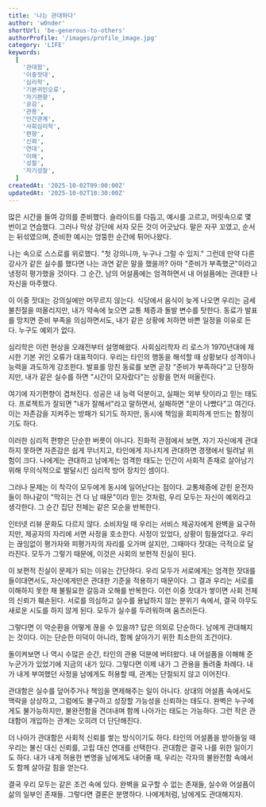```yaml
---
title: '나는 관대하다'
author: 'w0nder'
shortUrl: 'be-generous-to-others'
authorProfile: '/images/profile_image.jpg'
category: 'LIFE'
keywords:
  [
    '관대함',
    '이중잣대',
    '심리학',
    '기본귀인오류',
    '자기편향',
    '공감',
    '관용',
    '인간관계',
    '사회심리학',
    '편향',
    '신뢰',
    '연대',
    '이해',
    '성찰',
    '자기성찰',
  ]
createdAt: '2025-10-02T09:00:00Z'
updatedAt: '2025-10-02T10:30:00Z'
---
```


많은 시간을 들여 강의를 준비했다. 슬라이드를 다듬고, 예시를 고르고, 머릿속으로 몇 번이고 연습했다. 그러나 막상 강단에 서자 모든 것이 어긋났다. 말은 자꾸 꼬였고, 순서는 뒤섞였으며, 준비한 예시는 엉뚱한 순간에 튀어나왔다.

나는 속으로 스스로를 위로했다. "첫 강의니까, 누구나 그럴 수 있지." 그런데 만약 다른 강사가 같은 실수를 했다면 나는 과연 같은 말을 했을까? 아마 "준비가 부족했군"이라고 냉정히 평가했을 것이다. 그 순간, 남의 어설픔에는 엄격하면서 내 어설픔에는 관대한 나 자신을 마주했다.

이 이중 잣대는 강의실에만 머무르지 않는다. 식당에서 음식이 늦게 나오면 우리는 금세 불친절을 떠올리지만, 내가 약속에 늦으면 교통 체증과 돌발 변수를 탓한다. 동료가 발표를 망치면 준비 부족을 의심하면서도, 내가 같은 상황에 처하면 바쁜 일정을 이유로 든다. 누구도 예외가 없다.

심리학은 이런 현상을 오래전부터 설명해왔다. 사회심리학자 리 로스가 1970년대에 제시한 기본 귀인 오류가 대표적이다. 우리는 타인의 행동을 해석할 때 상황보다 성격이나 능력을 과도하게 강조한다. 발표를 망친 동료를 보면 곧장 "준비가 부족하다"고 단정하지만, 내가 같은 실수를 하면 "시간이 모자랐다"는 상황을 먼저 떠올린다.

여기에 자기편향이 겹쳐진다. 성공은 내 능력 덕분이고, 실패는 외부 탓이라고 믿는 태도다. 프로젝트가 잘되면 "내가 잘해서"라고 말하면서, 실패하면 "운이 나빴다"고 여긴다. 이는 자존감을 지켜주는 방패가 되기도 하지만, 동시에 책임을 회피하게 만드는 함정이기도 하다.

이러한 심리적 편향은 단순한 버릇이 아니다. 진화적 관점에서 보면, 자기 자신에게 관대하지 못하면 자존감은 쉽게 무너지고, 타인에게 지나치게 관대하면 경쟁에서 밀려날 위험이 크다. 나에게는 관대하고 남에게는 엄격한 태도는 인간이 사회적 존재로 살아남기 위해 무의식적으로 발달시킨 심리적 방어 장치인 셈이다.

그러나 문제는 이 착각이 모두에게 동시에 일어난다는 점이다. 교통체증에 갇힌 운전자들이 하나같이 "막히는 건 다 남 때문"이라 믿는 것처럼, 우리 모두는 자신이 예외라고 생각한다. 그 순간 집단 전체는 같은 모순을 반복한다.

인터넷 리뷰 문화도 다르지 않다. 소비자일 때 우리는 서비스 제공자에게 완벽을 요구하지만, 제공자의 자리에 서면 사정을 호소한다. 사정이 있었다, 상황이 힘들었다고. 우리는 끊임없이 평가자와 피평가자의 자리를 오가며 살지만, 그때마다 잣대는 극적으로 달라진다. 모두가 그렇기 때문에, 이것은 사회의 보편적 진실이 된다.

이 보편적 진실이 문제가 되는 이유는 간단하다. 우리 모두가 서로에게는 엄격한 잣대를 들이대면서도, 자신에게만은 관대한 기준을 적용하기 때문이다. 그 결과 우리는 서로를 이해하지 못한 채 불필요한 갈등과 오해를 반복한다. 이런 이중 잣대가 쌓이면 사회 전체의 신뢰가 훼손된다. 서로를 의심하고 실수를 용납하지 않는 분위기 속에서, 결국 아무도 새로운 시도를 하지 않게 된다. 모두가 실수를 두려워하며 움츠러든다.

그렇다면 이 악순환을 어떻게 끊을 수 있을까? 답은 의외로 단순하다. 남에게 관대해지는 것이다. 이는 단순한 미덕이 아니라, 함께 살아가기 위한 최소한의 조건이다.

돌이켜보면 나 역시 수많은 순간, 타인의 관용 덕분에 버텨왔다. 내 어설픔을 이해해 준 누군가가 있었기에 지금의 내가 있다. 그렇다면 이제 내가 그 관용을 돌려줄 차례다. 내가 내게 부여했던 사정을 남에게도 허용할 때, 관계는 단절되지 않고 이어진다.

관대함은 실수를 덮어주거나 책임을 면제해주는 일이 아니다. 상대의 어설픔 속에서도 맥락을 상상하고, 그럼에도 불구하고 성장할 가능성을 신뢰하는 태도다. 완벽은 누구에게도 불가능하지만, 불완전함을 견뎌내며 함께 나아가는 태도는 가능하다. 그런 작은 관대함이 개입하는 관계는 오히려 더 단단해진다.

더 나아가 관대함은 사회적 신뢰를 쌓는 방식이기도 하다. 타인의 어설픔을 받아들일 때 우리는 불신 대신 신뢰를, 고립 대신 연대를 선택한다. 관대함은 결국 나를 위한 일이기도 하다. 내가 내게 허용한 변명을 남에게도 내어줄 때, 우리는 각자의 불완전함 속에서도 함께 살아갈 힘을 얻는다.

결국 우리 모두는 같은 조건 속에 있다. 완벽을 요구할 수 없는 존재들, 실수와 어설픔이 삶의 일부인 존재들. 그렇다면 결론은 분명하다. 나에게처럼, 남에게도 관대해지자.
